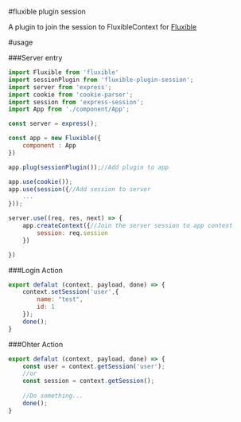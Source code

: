 #fluxible plugin session

A plugin to join the session to FluxibleContext for [Fluxible](http://fluxible.io)


#usage  

###Server entry
```javascript
import Fluxible from 'fluxible'
import sessionPlugin from 'fluxible-plugin-session';
import server from 'express';
import cookie from 'cookie-parser';
import session from 'express-session';
import App from './component/App';

const server = express();

const app = new Fluxible({
    component : App
})

app.plug(sessionPlugin());//Add plugin to app

app.use(cookie());
app.use(session({//Add session to server
    ...
}));

server.use((req, res, next) => {
    app.createContext({//Join the server session to app context
        session: req.session
    })

})

```

###Login Action
```javascript
export defalut (context, payload, done) => {
    context.setSession('user',{
        name: "test",
        id: 1
    });
    done();
}
```

###Ohter Action
```javascript
export defalut (context, payload, done) => {
    const user = context.getSession('user');
    //or
    const session = context.getSession();
    
    //Do something...
    done();
}
```